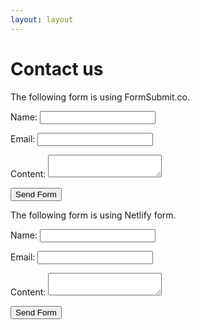```yaml
---
layout: layout
---
```


# Contact us

The following form is using FormSubmit.co.
<style>
  #workemail {display: none;}
</style>

<form action="https://formsubmit.co/mak@makzan.net" method="post">
  <p>
    <label>Name:
      <input type="text" name="name">
    </label>    
  </p>
  <p>
    <label for="email">Email:</label>
    <input type="email" id="email" name="email">    
    <input type="email" id="workemail" name="_honey">
  </p>
  <p>
    <label for="content">Content:</label>
    <textarea name="content" id="content"></textarea>
  </p>
  
  <input type="hidden" name="_next" value="https://demo-20200516.netlify.app/thanks">
  <input type="hidden" name="_captcha" value="false">
  <input type="submit" value="Send Form">
</form>

The following form is using Netlify form.

<form data-netlify="true" action="/thanks" method="post">
  <p>
    <label>Name:
      <input type="text" name="name">
    </label>    
  </p>
  <p>
    <label for="email">Email:</label>
    <input type="email" id="email" name="email">    
  </p>
  <p>
    <label for="content">Content:</label>
    <textarea name="content" id="content"></textarea>
  </p>
  <input type="submit" value="Send Form">
</form>
